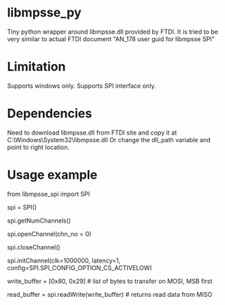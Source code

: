 # libmpsse_py
Tiny python wrapper around libmpsse.dll provided by FTDI.
It is tried to be very similar to actual FTDI document "AN_178 user guid for libmpsse SPI"

# Limitation
Supports windows only.
Supports SPI interface only.

# Dependencies
Need to download libmpsse.dll from FTDI site and copy it at C:\Windows\System32\libmpsse.dll
Or change the dll_path variable and point to right location.

# Usage example

from libmpsse_spi import SPI

spi = SPI()

spi.getNumChannels()

spi.openChannel(chn_no = 0)

spi.closeChannel()

spi.initChannel(clk=1000000, latency=1, config=SPI.SPI_CONFIG_OPTION_CS_ACTIVELOW)

write_buffer = [0x80, 0x29] # list of bytes to transfer on MOSI, MSB first

read_buffer = spi.readWrite(write_buffer) # returns read data from MISO
